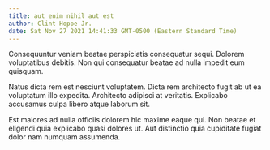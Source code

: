 ```yaml
---
title: aut enim nihil aut est
author: Clint Hoppe Jr.
date: Sat Nov 27 2021 14:41:33 GMT-0500 (Eastern Standard Time)
---
```

Consequuntur veniam beatae perspiciatis consequatur sequi. Dolorem voluptatibus debitis. Non qui consequatur beatae ad nulla impedit eum quisquam.

 Natus dicta rem est nesciunt voluptatem. Dicta rem architecto fugit ab ut ea voluptatum illo expedita. Architecto adipisci at veritatis. Explicabo accusamus culpa libero atque laborum sit.

 Est maiores ad nulla officiis dolorem hic maxime eaque qui. Non beatae et eligendi quia explicabo quasi dolores ut. Aut distinctio quia cupiditate fugiat dolor nam numquam assumenda.